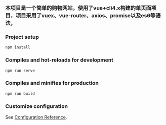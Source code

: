 ### 本项目是一个简单的购物网站，使用了vue+cli4.x构建的单页面项目，项目采用了vuex、vue-router、axios、promise以及es6等语法，

### Project setup
```
npm install
```

### Compiles and hot-reloads for development
```
npm run serve
```

### Compiles and minifies for production
```
npm run build
```

### Customize configuration
See [Configuration Reference](https://cli.vuejs.org/config/).
